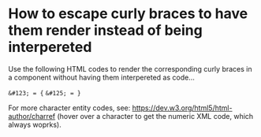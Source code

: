 # How to escape curly braces to have them render instead of being interpereted

Use the following HTML codes to render the corresponding curly braces in a component without having them interpereted as code...

`&#123; = {`
`&#125; = }`

For more character entity codes, see: https://dev.w3.org/html5/html-author/charref (hover over a character to get the numeric XML code, which always woprks).